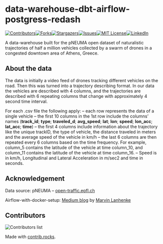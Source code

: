 # data-warehouse-dbt-airflow-postgress-redash

[![Contributors][contributors-shield]][contributors-url][![Forks][forks-shield]][forks-url][![Stargazers][stars-shield]][stars-url][![Issues][issues-shield]][issues-url][![MIT License][license-shield]][license-url][![LinkedIn][linkedin-shield]][linkedin-url]

A data-warehouse built for the pNEUMA open dataset of naturalistic trajectories of half a million vehicles collected by a swarm of drones in a congested downtown area of Athens, Greece.

## About the data

The data is initially a video feed of drones tracking different vehicles on the road. Then this was turned into a trajectory describing format. In our data the vehicles are described with 4 columns, and the trajectories are described with 6 repeating columns that change with approximately 4 second time interval.

For each .csv file the following apply:
– each row represents the data of a single vehicle
– the first 10 columns in the 1st row include the columns’ names
(**track_id**; **type**; **traveled_d**; **avg_speed**; **lat**; **lon**; **speed**; **lon_acc**; **lat_acc**; **time**)
– the first 4 columns include information about the trajectory like the unique trackID, the type of vehicle, the distance traveled in meters and the average speed of the vehicle in km/h
– the last 6 columns are then repeated every 6 columns based on the time frequency. For example, column_5 contains the latitude of the vehicle at time column_10, and column­­­_11 contains the latitude of the vehicle at time column_16.
– Speed is in km/h, Longitudinal and Lateral Acceleration in m/sec2 and time in seconds.

## Acknowledgement

Data source: pNEUMA – [open-traffic.epfl.ch](https://www.google.com/url?q=http://open-traffic.epfl.ch&sa=D&ust=1598884463327000&usg=AFQjCNF55kUX-00yiJbzlPzZhbgY2R4cfg)

Airflow-with-docker-setup: [Medium blog](https://towardsdatascience.com/setting-up-apache-airflow-with-docker-compose-in-5-minutes-56a1110f4122) by [Marvin Lanhenke](https://medium.com/@marvinlanhenke)


## Contributors

![Contributors list](https://contrib.rocks/image?repo=Hen0k/data-warehouse-dbt-airflow-postgress)

Made with [contrib.rocks](https://contrib.rocks).
<!-- MARKDOWN LINKS & IMAGES -->
<!-- https://www.markdownguide.org/basic-syntax/#reference-style-links -->
[contributors-shield]: https://img.shields.io/github/contributors/Hen0k/data-warehouse-dbt-airflow-postgress.svg?style=for-the-badge
[contributors-url]: https://github.com/Hen0k/data-warehouse-dbt-airflow-postgress/graphs/contributors
[forks-shield]: https://img.shields.io/github/forks/Hen0k/data-warehouse-dbt-airflow-postgress.svg?style=for-the-badge
[forks-url]: https://github.com/Hen0k/data-warehouse-dbt-airflow-postgress/network/members
[stars-shield]: https://img.shields.io/github/stars/Hen0k/data-warehouse-dbt-airflow-postgress.svg?style=for-the-badge
[stars-url]: https://github.com/Hen0k/data-warehouse-dbt-airflow-postgress/stargazers
[issues-shield]: https://img.shields.io/github/issues/Hen0k/data-warehouse-dbt-airflow-postgress.svg?style=for-the-badge
[issues-url]: https://github.com/Hen0k/data-warehouse-dbt-airflow-postgress/issues
[license-shield]: https://img.shields.io/github/license/Hen0k/data-warehouse-dbt-airflow-postgress.svg?style=for-the-badge
[license-url]: https://github.com/Hen0k/data-warehouse-dbt-airflow-postgress/blob/master/LICENSE
[linkedin-shield]: https://img.shields.io/badge/-LinkedIn-black.svg?style=for-the-badge&logo=linkedin&colorB=555
[linkedin-url]: https://www.linkedin.com/in/henok-tilaye-b18840151/
